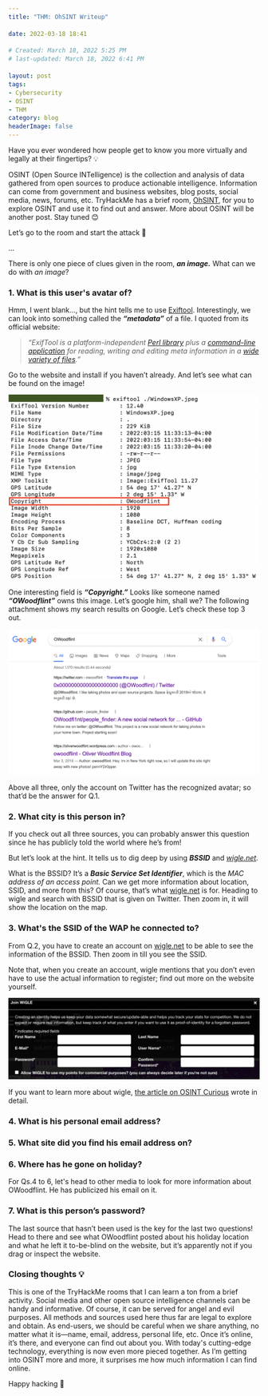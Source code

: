 ```yaml
---
title: "THM: OhSINT Writeup"

date: 2022-03-18 18:41

# Created: March 18, 2022 5:25 PM
# last-updated: March 18, 2022 6:41 PM

layout: post
tags:
- Cybersecurity
- OSINT
- THM
category: blog
headerImage: false
---
```


<aside>
Have you ever wondered how people get to know you more virtually and legally at their fingertips? 💡
</aside>


OSINT (Open Source INTelligence) is the collection and analysis of data gathered from open sources to produce actionable intelligence. Information can come from government and business websites, blog posts, social media, news, forums, etc. TryHackMe has a brief room, [OhSINT](https://tryhackme.com/room/ohsint), for you to explore OSINT and use it to find out and answer. More about OSINT will be another post. Stay tuned 😊

Let’s go to the room and start the attack 💪

...

There is only one piece of clues given in the room, ***an image.*** What can we do with *an image*?

### 1. What is this user's avatar of?

Hmm, I went blank..., but the hint tells me to use [Exiftool](https://exiftool.org/). Interestingly, we can look into something called the ***“metadata”*** of a file. I quoted from its official website:

> *“ExifTool is a platform-independent [Perl library](https://exiftool.org/ExifTool.html) plus a [command-line application](https://exiftool.org/exiftool_pod.html) for reading, writing and editing meta information in a [wide variety of files](https://exiftool.org/#supported).”*
> 

Go to the website and install if you haven’t already. And let’s see what can be found on the image!

![Untitled](/assets/posts/2022-03-18-THM-OhSINT-Writeup/Untitled.png)

One interesting field is ***“Copyright.”*** Looks like someone named ***“OWoodflint”*** owns this image. Let’s google him, shall we? The following attachment shows my search results on Google. Let’s check these top 3 out.

![Untitled](/assets/posts/2022-03-18-THM-OhSINT-Writeup/Untitled%201.png)

Above all three, only the account on Twitter has the recognized avatar; so that’d be the answer for Q.1.

### 2. What city is this person in?

If you check out all three sources, you can probably answer this question since he has publicly told the world where he’s from!

But let’s look at the hint. It tells us to dig deep by using ***BSSID*** and *[wigle.net](http://wigle.net).*

What is the BSSID? It’s a ***Basic Service Set Identifier***, which is the *MAC address of an access point.* Can we get more information about location, SSID, and more from this? Of course, that’s what [wigle.net](http://wigle.net) is for. Heading to wigle and search with BSSID that is given on Twitter. Then zoom in, it will show the location on the map.

### 3. What's the SSID of the WAP he connected to?

From Q.2, you have to create an account on [wigle.net](http://wigle.net) to be able to see the information of the BSSID. Then zoom in till you see the SSID.

Note that, when you create an account, wigle mentions that you don’t even have to use the actual information to register; find out more on the website yourself.

![Untitled](/assets/posts/2022-03-18-THM-OhSINT-Writeup/Untitled%202.png)

If you want to learn more about wigle, [the article on OSINT Curious](https://osintcurio.us/2019/01/15/tracking-all-the-wifi-things/) wrote in detail.

### 4. What is his personal email address?

### 5. What site did you find his email address on?

### 6. Where has he gone on holiday?

For Qs.4 to 6, let's head to other media to look for more information about OWoodflint. He has publicized his email on it.

### 7. What is this person’s password?

The last source that hasn’t been used is the key for the last two questions! Head to there and see what OWoodflint posted about his holiday location and what he left it to-be-blind on the website, but it’s apparently not if you drag or inspect the website.

### Closing thoughts 💡

This is one of the TryHackMe rooms that I can learn a ton from a brief activity. Social media and other open source intelligence channels can be handy and informative. Of course, it can be served for angel and evil purposes. All methods and sources used here thus far are legal to explore and obtain. As end-users, we should be careful when we share anything, no matter what it is—name, email, address, personal life, etc. Once it’s online, it’s there, and everyone can find out about you. With today's cutting-edge technology, everything is now even more pieced together. As I’m getting into OSINT more and more, it surprises me how much information I can find online.

Happy hacking 🦉